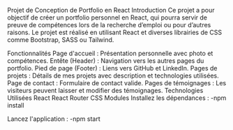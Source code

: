 Projet de Conception de Portfolio en React
Introduction
Ce projet a pour objectif de créer un portfolio personnel en React, qui pourra servir de preuve de compétences lors de la recherche d’emploi ou pour d’autres raisons. Le projet est réalisé en utilisant React et diverses librairies de CSS comme Bootstrap, SASS ou Tailwind.

Fonctionnalités
Page d'accueil : Présentation personnelle avec photo et compétences.
Entête (Header) : Navigation vers les autres pages du portfolio.
Pied de page (Footer) : Liens vers GitHub et LinkedIn.
Pages de projets : Détails de mes projets avec description et technologies utilisées.
Page de contact : Formulaire de contact valide.
Pages de témoignages : Les visiteurs peuvent laisser et modifier des témoignages.
Technologies Utilisées
React
React Router
CSS Modules
Installez les dépendances : -npm install

Lancez l'application : -npm start
